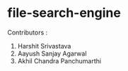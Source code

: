 # file-search-engine

Contributors :

1. Harshit Srivastava
2. Aayush Sanjay Agarwal
3. Akhil Chandra Panchumarthi

